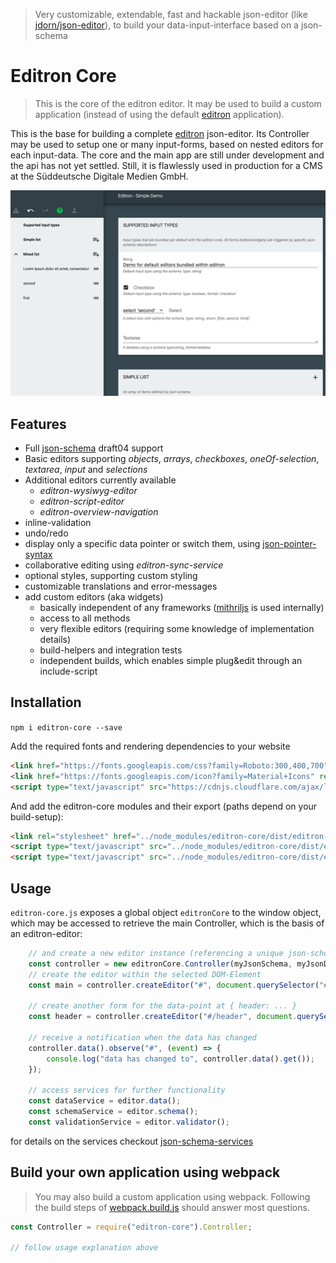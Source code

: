 > Very customizable, extendable, fast and hackable json-editor (like
> [jdorn/json-editor](https://github.com/jdorn/json-editor)), to build your data-input-interface based on a json-schema


# Editron Core

> This is the core of the editron editor. It may be used to build a custom application (instead of using the default
> [editron](https://github.com/sueddeutsche/editron) application).

This is the base for building a complete [editron](https://github.com/sueddeutsche/editron) json-editor. Its Controller may be used to setup one or many input-forms, based on nested editors for each input-data. The core and the main app are still under development and the api has not yet settled. Still, it is flawlessly used in production for a CMS at the Süddeutsche Digitale Medien GmbH.

<img alt="Editron Application - Simple Demo" src="examples/screenshot-simpledemo.png">


## Features

- Full [json-schema](http://json-schema.org/) draft04 support
- Basic editors supporting _objects_, _arrays_, _checkboxes_, _oneOf-selection_, _textarea_, _input_ and _selections_
- Additional editors currently available
    - _editron-wysiwyg-editor_
    - _editron-script-editor_
    - _editron-overview-navigation_
- inline-validation
- undo/redo
- display only a specific data pointer or switch them, using [json-pointer-syntax](https://github.com/sagold/gson-pointer)
- collaborative editing using _editron-sync-service_
- optional styles, supporting custom styling
- customizable translations and error-messages
- add custom editors (aka widgets)
    - basically independent of any frameworks ([mithriljs](https://mithril.js.org/) is used internally)
    - access to all methods
    - very flexible editors (requiring some knowledge of implementation details)
    - build-helpers and integration tests
    - independent builds, which enables simple plug&edit through an include-script


## Installation

`npm i editron-core --save`

Add the required fonts and rendering dependencies to your website

```html
<link href="https://fonts.googleapis.com/css?family=Roboto:300,400,700" rel="stylesheet">
<link href="https://fonts.googleapis.com/icon?family=Material+Icons" rel="stylesheet">
<script type="text/javascript" src="https://cdnjs.cloudflare.com/ajax/libs/mithril/1.1.3/mithril.min.js"></script>
```

And add the editron-core modules and their export (paths depend on your build-setup):

```html
<link rel="stylesheet" href="../node_modules/editron-core/dist/editron-core.css">
<script type="text/javascript" src="../node_modules/editron-core/dist/editron-modules.js"></script>
<script type="text/javascript" src="../node_modules/editron-core/dist/editron-core.js"></script>
```


## Usage

`editron-core.js` exposes a global object `editronCore` to the window object, which may be accessed to retrieve the main Controller, which is the basis of an editron-editor:

```js
    // and create a new editor instance (referencing a unique json-schema and data)
    const controller = new editronCore.Controller(myJsonSchema, myJsonData);
    // create the editor within the selected DOM-Element
    const main = controller.createEditor("#", document.querySelector("#editor"));

    // create another form for the data-point at { header: ... }
    const header = controller.createEditor("#/header", document.querySelector("#editor-header"));

    // receive a notification when the data has changed
    controller.data().observe("#", (event) => {
        console.log("data has changed to", controller.data().get());
    });

    // access services for further functionality
    const dataService = editor.data();
    const schemaService = editor.schema();
    const validationService = editor.validator();
```

for details on the services checkout [json-schema-services](https://github.com/sueddeutsche/json-data-services)


## Build your own application using webpack

> You may also build a custom application using webpack. Following the build steps of
> [webpack.build.js](https://github.com/sueddeutsche/editron-core/blob/master/webpack.build.js) should answer most
> questions.


```js
const Controller = require("editron-core").Controller;

// follow usage explanation above
```
